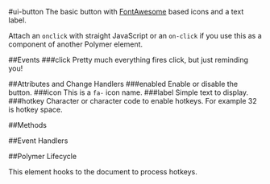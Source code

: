 #ui-button
The basic button with 
[FontAwesome](http://fortawesome.github.io/Font-Awesome/) based icons
and a text label.

Attach an `onclick` with straight JavaScript or an `on-click` if you 
use this as a component of another Polymer element.


##Events
###click
Pretty much everything fires click, but just reminding you!

##Attributes and Change Handlers
###enabled
Enable or disable the button.
###icon
This is a `fa-` icon name.
###label
Simple text to display.
###hotkey
Character or character code to enable hotkeys. For example 32 is hotkey space.

##Methods

##Event Handlers








##Polymer Lifecycle





This element hooks to the document to process hotkeys.










